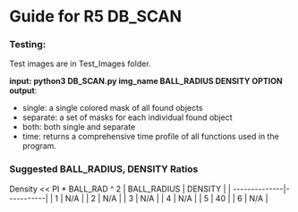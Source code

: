 # Guide for R5 DB_SCAN
### Testing:
Test images are in Test_Images folder.

__input: python3 DB_SCAN.py img_name BALL_RADIUS DENSITY OPTION__
__output__:
* single: a single colored mask of all found objects
* separate: a set of masks for each individual found object
* both: both single and separate
* time: returns a comprehensive time profile of all functions used in the program.

### Suggested BALL_RADIUS, DENSITY Ratios
Density << PI * BALL_RAD ^ 2
| BALL_RADIUS   | DENSITY |
| --------------|-----------|
| 1           | N/A       |
| 2           | N/A       |
| 3           | N/A       |
| 4           | N/A       |
| 5           | 40        |
| 6           | N/A       |
